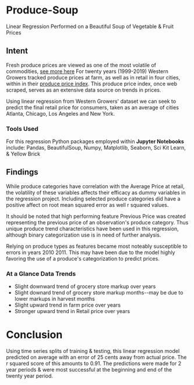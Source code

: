 # Produce-Soup
Linear Regression Performed on a Beautiful Soup of Vegetable & Fruit Prices

## Intent
Fresh produce prices are viewed as one of the most volatile of commodities, [see more here](https://gro-intelligence.com/insights/articles/fresh-produce-prices-top-volatility-rankings-gro-model-shows) For twenty years (1999-2019) Western Growers tracked produce prices at farm, as well as in retail in four cities, within in their [produce price index](http://www.producepriceindex.com/). This produce price index, once web scraped, serves as an extensive data source on trends in prices.

Using linear regression from Western Growers' dataset we can seek to predict the final retail price for consumers, taken as an average of cities Atlanta, Chicago, Los Angeles and New York.

### Tools Used
For this regression Python packages employed within **Jupyter Notebooks** include:
Pandas, BeautifulSoup, Numpy, Matplotlib, Seaborn, Sci Kit Learn, & Yellow Brick

## Findings
While produce categories have correlation with the Average Price at retail, the volatility of these variables affects their efficacy as dummy variables in the regression project. Including selected produce categories did have a positive affect on root mean squared error as well r squared values. 

It should be noted that high performing feature Previous Price was created representing the previous price of an observation's produce category. Thus unique produce trend characteristics have been used in this regression, although binary categorization use is in need of further analysis. 

Relying on produce types as features became most noteably susceptible to errors in years 2010 2011. This may have been due to the model highly favoring the use of a produce's categorization to predict prices. 

### At a Glance Data Trends 
- Slight downward trend of grocery store markup over years
- Slight downard trend of grocery store markup months--may be due to lower markups in harvest months
- Slight upward trend in farm price over years
- Stronger upward trend in Retail price over years

# Conclusion
Using time series splits of training & testing, this linear regression model predicted on average with an error of 25 cents away from actual price. The r squared score of this amounts to 0.91. The predictions were made for 2 year periods & were most successful at the beginning and end of the twenty year period.
